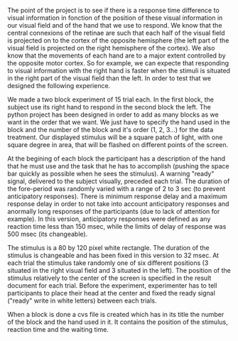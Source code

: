 The point of the project is to see if there is a response time difference to visual information in fonction of the position of these visual information in our visual field and of 
the hand that we use to respond. We know that the central connexions of the retinae are such that each half of the visual field is projected on to the cortex of the opposite
hemisphere (the left part of the visual field is projected on the right hemisphere of the cortex). We also know that the movements of each hand are to a major extent controlled by
the opposite motor cortex. So for example, we can expecte that responding to visual information with the right hand is faster when the stimuli is situated in the right part of the 
visual field than the left. In order to test that we designed the following experience.

We made a two block experiment of 15 trial each. In the first block, the subject use its right hand to respond in the second block the left. The python project has been designed 
in order to add as many blocks as we want in the order that we want. We just have to specify the hand used in the block and the number of the block and it's order (1, 2, 3...) for 
the data treatment. Our displayed stimulus will be a square patch of light, with one square degree in area, that will be flashed on different points of the screen.

At the begining of each block the participant has a description of the hand that he must use and the task that he has to accomplish (pushing the space bar quickly as possible when 
he sees the stimulus). A warning "ready" signal, delivered to the subject visually, preceded each trial. The duration of the fore-period was randomly varied with a range of 2 to 3 
sec (to prevent anticipatory responses). There is minimum response delay and a maximum response delay in order to not take into account anticipatory responses and anormally long responses of the participants (due to 
lack of attention for example). In this version, anticipatory responses were defined as any reaction time less than 150 msec, while the limits of delay of response was 500 msec 
(its changeable).

The stimulus is a 80 by 120 pixel white rectangle. The duration of the stimulus is changeable and has been fixed in this version to 32 msec. At each trial the stimulus take 
randomly one of six different positions (3 situated in the right visual field and 3 situated in the left). The position of the stimulus relatively to the center of the screen is 
specified in the result document for each trial. Before the experiment, experimenter has to tell participants to place their head at the center and fixed the ready signal ("ready" 
write in white letters) between each trials.

When a block is done a cvs file is created which has in its title the number of the block and the hand used in it. It contains the position of the stimulus, reaction time and the waiting time.
